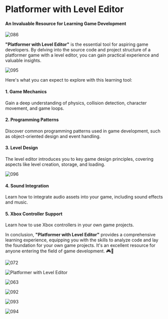 # Platformer with Level Editor

#### An Invaluable Resource for Learning Game Development

![086](https://github.com/JoeLumbley/Platformer-with-Level-Editor/assets/77564255/73bd7c32-f3c4-40dc-b18f-f34b2a5f5045)


**"Platformer with Level Editor"** is the essential tool for aspiring game developers. By delving into the source code and project structure of a platformer game with a level editor, you can gain practical experience and valuable insights.


![095](https://github.com/JoeLumbley/Platformer-with-Level-Editor/assets/77564255/659511ab-83b2-4545-b7c1-51ae1df7ee7e)


Here's what you can expect to explore with this learning tool:

#### 1. Game Mechanics
Gain a deep understanding of physics, collision detection, character movement, and game loops.

#### 2. Programming Patterns
Discover common programming patterns used in game development, such as object-oriented design and event handling.

#### 3. Level Design
The level editor introduces you to key game design principles, covering aspects like level creation, storage, and loading.

![096](https://github.com/JoeLumbley/Platformer-with-Level-Editor/assets/77564255/d80513c2-c64f-46cd-bb12-e03da4a657ee)



#### 4. Sound Integration
Learn how to integrate audio assets into your game, including sound effects and music.

#### 5. Xbox Controller Support
Learn how to use Xbox controllers in your own game projects.

In conclusion, **"Platformer with Level Editor"** provides a comprehensive learning experience, equipping you with the skills to analyze code and lay the foundation for your own game projects. It's an excellent resource for anyone entering the field of game development. 🎮🚀



![072](https://github.com/JoeLumbley/Platformer-with-Level-Editor/assets/77564255/c4ae4c4c-7641-4a9f-96d5-c19805fdcc01)





![Platformer with Level Editor](https://github.com/JoeLumbley/Platformer-with-Level-Editor/assets/77564255/9c8fc9e2-5e4f-4f1f-a544-8b5b3a6ad385)

![063](https://github.com/JoeLumbley/Platformer-with-Level-Editor/assets/77564255/c55ed39f-9a4e-43d6-84a0-f5c364f224d9)
















![092](https://github.com/JoeLumbley/Platformer-with-Level-Editor/assets/77564255/ebb2eff3-958d-4958-b006-24446720adce)


![093](https://github.com/JoeLumbley/Platformer-with-Level-Editor/assets/77564255/c8093b9a-10a4-4dd9-8b1e-4aae17ef25e6)
















![094](https://github.com/JoeLumbley/Platformer-with-Level-Editor/assets/77564255/fa645cdf-baae-44c9-bd0e-8c93c33d973e)













